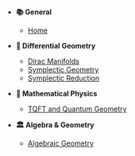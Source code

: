 - **📚 General**
  - [Home](/README.md)

- **📐 Differential Geometry**
  - [Dirac Manifolds](/dirac-manifolds.md)
  - [Symplectic Geometry](/symplectic-geometry.md)
  - [Symplectic Reduction](/reduction.md)

- **🧪 Mathematical Physics**
  - [TQFT and Quantum Geometry](/tqft.md)

- **🏛 Algebra & Geometry**
  - [Algebraic Geometry](/algebraic-geometry.md)
